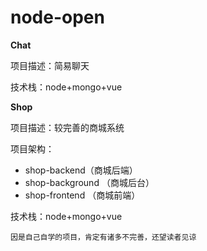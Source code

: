 # node-open

**Chat**

项目描述：简易聊天

技术栈：node+mongo+vue

**Shop**

项目描述：较完善的商城系统

项目架构：

* shop-backend（商城后端）
* shop-background （商城后台）
* shop-frontend （商城前端）

技术栈：node+mongo+vue



```
因是自己自学的项目，肯定有诸多不完善，还望读者见谅
```
